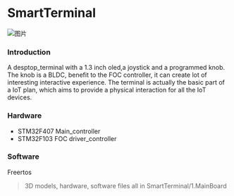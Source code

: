 # SmartTerminal
![图片](https://github.com/Ervinsworld/SmartTerminal/blob/main/1.MainBoard/4.Docs/images/body1.jpg "pic")
### Introduction
A desptop_terminal with a 1.3 inch oled,a joystick and a programmed knob.
The knob is a BLDC, benefit to the FOC controller, it can create lot of interesting interactive experience.
The terminal is actually the basic part of a IoT plan, which aims to provide a physical interaction for all the IoT devices.
### Hardware
- STM32F407 Main_controller
- STM32F103 FOC driver_controller
### Software
Freertos
> 3D models, hardware, software files all in SmartTerminal/1.MainBoard


